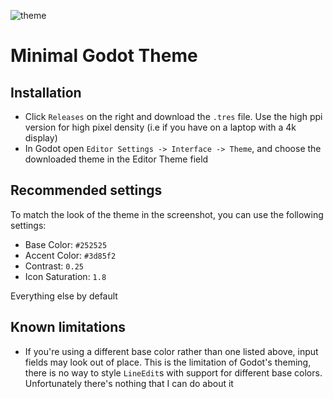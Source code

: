 ![theme](https://github.com/passivestar/godot-minimal-theme/assets/60579014/01c29b15-14be-47e9-a9bc-d9d2d935604f)

# Minimal Godot Theme

## Installation

- Click `Releases` on the right and download the `.tres` file. Use the high ppi version for high pixel density (i.e if you have on a laptop with a 4k display)
- In Godot open `Editor Settings -> Interface -> Theme`, and choose the downloaded theme in the Editor Theme field

## Recommended settings

To match the look of the theme in the screenshot, you can use the following settings:

- Base Color: `#252525`
- Accent Color: `#3d85f2`
- Contrast: `0.25`
- Icon Saturation: `1.8`

Everything else by default

## Known limitations

- If you're using a different base color rather than one listed above, input fields may look out of place. This is the limitation of Godot's theming, there is no way to style `LineEdit`s with support for different base colors. Unfortunately there's nothing that I can do about it